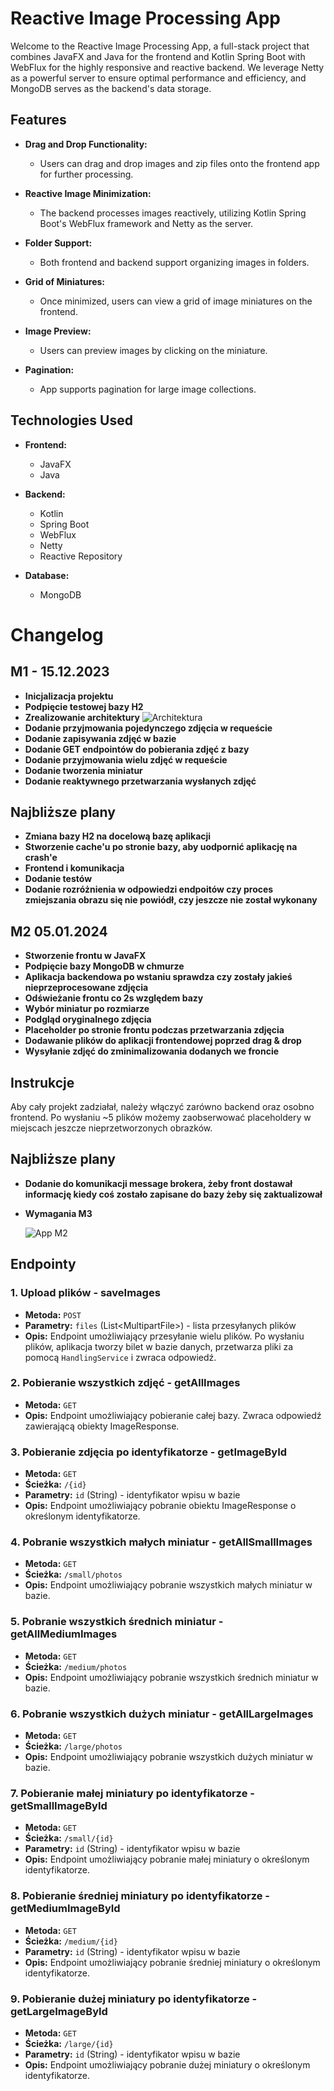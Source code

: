 # Reactive Image Processing App

Welcome to the Reactive Image Processing App, a full-stack project that combines JavaFX and Java for the frontend and Kotlin Spring Boot with WebFlux for the highly responsive and reactive backend. We leverage Netty as a powerful server to ensure optimal performance and efficiency, and MongoDB serves as the backend's data storage.


## Features

- **Drag and Drop Functionality:**
  - Users can drag and drop images and zip files onto the frontend app for further processing.

- **Reactive Image Minimization:**
  - The backend processes images reactively, utilizing Kotlin Spring Boot's WebFlux framework and Netty as the server.

- **Folder Support:**
  - Both frontend and backend support organizing images in folders.

- **Grid of Miniatures:**
  - Once minimized, users can view a grid of image miniatures on the frontend.

- **Image Preview:**
  - Users can preview images by clicking on the miniature.

- **Pagination:**
  - App supports pagination for large image collections.

## Technologies Used

- **Frontend:**
  - JavaFX
  - Java

- **Backend:**
  - Kotlin
  - Spring Boot
  - WebFlux
  - Netty
  - Reactive Repository

- **Database:**
  - MongoDB

# Changelog

## M1 - 15.12.2023

- **Inicjalizacja projektu**
- **Podpięcie testowej bazy H2**
- **Zrealizowanie architektury**
  ![Architektura](arch.png)
- **Dodanie przyjmowania pojedynczego zdjęcia w requeście**
- **Dodanie zapisywania zdjęć w bazie**
- **Dodanie GET endpointów do pobierania zdjęć z bazy**
- **Dodanie przyjmowania wielu zdjęć w requeście**
- **Dodanie tworzenia miniatur**
- **Dodanie reaktywnego przetwarzania wysłanych zdjęć**

## Najbliższe plany
- **Zmiana bazy H2 na docelową bazę aplikacji**
- **Stworzenie cache'u po stronie bazy, aby uodpornić aplikację na crash'e**
- **Frontend i komunikacja**
- **Dodanie testów**
- **Dodanie rozróżnienia w odpowiedzi endpoitów czy proces zmiejszania obrazu się nie powiódł, czy jeszcze nie został wykonany**

## M2 05.01.2024

- **Stworzenie frontu w JavaFX**
- **Podpięcie bazy MongoDB w chmurze**
- **Aplikacja backendowa po wstaniu sprawdza czy zostały jakieś nieprzeprocesowane zdjęcia**
- **Odświeżanie frontu co 2s względem bazy**
- **Wybór miniatur po rozmiarze**
- **Podgląd oryginalnego zdjęcia**
- **Placeholder po stronie frontu podczas przetwarzania zdjęcia**
- **Dodawanie plików do aplikacji frontendowej poprzed drag & drop**
- **Wysyłanie zdjęć do zminimalizowania dodanych we froncie**

## Instrukcje

Aby cały projekt zadziałał, należy włączyć zarówno backend oraz osobno frontend. Po wysłaniu ~5 plików możemy zaobserwować placeholdery w miejscach jeszcze nieprzetworzonych obrazków.

## Najbliższe plany

- **Dodanie do komunikacji message brokera, żeby front dostawał informację kiedy coś zostało zapisane do bazy żeby się zaktualizował**
- **Wymagania M3**

  ![App M2](app-m2.png)

## Endpointy


### 1. Upload plików - saveImages

- **Metoda:** `POST`
- **Parametry:** `files` (List\<MultipartFile\>) - lista przesyłanych plików
- **Opis:** Endpoint umożliwiający przesyłanie wielu plików. Po wysłaniu plików, aplikacja tworzy bilet w bazie danych, przetwarza pliki za pomocą `HandlingService` i zwraca odpowiedź.

### 2. Pobieranie wszystkich zdjęć - getAllImages

- **Metoda:** `GET`
- **Opis:** Endpoint umożliwiający pobieranie całej bazy. Zwraca odpowiedź zawierającą obiekty ImageResponse.

### 3. Pobieranie zdjęcia po identyfikatorze - getImageById

- **Metoda:** `GET`
- **Ścieżka:** `/{id}`
- **Parametry:** `id` (String) - identyfikator wpisu w bazie
- **Opis:** Endpoint umożliwiający pobranie obiektu ImageResponse o określonym identyfikatorze.

### 4. Pobranie wszystkich małych miniatur - getAllSmallImages

- **Metoda:** `GET`
- **Ścieżka:** `/small/photos`
- **Opis:** Endpoint umożliwiający pobranie wszystkich małych miniatur w bazie.

### 5. Pobranie wszystkich średnich miniatur - getAllMediumImages

- **Metoda:** `GET`
- **Ścieżka:** `/medium/photos`
- **Opis:** Endpoint umożliwiający pobranie wszystkich średnich miniatur w bazie.

### 6. Pobranie wszystkich dużych miniatur - getAllLargeImages

- **Metoda:** `GET`
- **Ścieżka:** `/large/photos`
- **Opis:** Endpoint umożliwiający pobranie wszystkich dużych miniatur w bazie.

### 7. Pobieranie małej miniatury po identyfikatorze - getSmallImageById

- **Metoda:** `GET`
- **Ścieżka:** `/small/{id}`
- **Parametry:** `id` (String) - identyfikator wpisu w bazie
- **Opis:** Endpoint umożliwiający pobranie małej miniatury o określonym identyfikatorze.

### 8. Pobieranie średniej miniatury po identyfikatorze - getMediumImageById

- **Metoda:** `GET`
- **Ścieżka:** `/medium/{id}`
- **Parametry:** `id` (String) - identyfikator wpisu w bazie
- **Opis:** Endpoint umożliwiający pobranie średniej miniatury o określonym identyfikatorze.

### 9. Pobieranie dużej miniatury po identyfikatorze - getLargeImageById

- **Metoda:** `GET`
- **Ścieżka:** `/large/{id}`
- **Parametry:** `id` (String) - identyfikator wpisu w bazie
- **Opis:** Endpoint umożliwiający pobranie dużej miniatury o określonym identyfikatorze.
